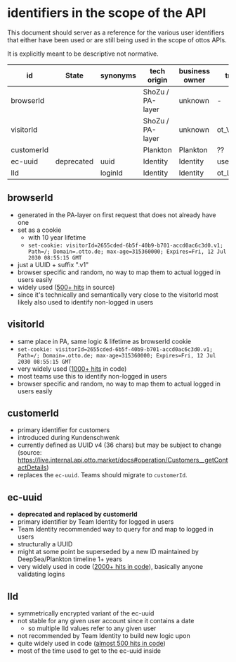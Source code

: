 # identifiers in the scope of the API

This document should server as a reference for the various user identifiers that either have been used or are still being used in the scope of ottos APIs.

It is explicitly meant to be descriptive not normative.

| id         | State      | synonyms | tech origin      | business owner | tracking label    |
| ---------- | ---------- | -------- | ---------------- | -------------- | ----------------- |
| browserId  |            |          | ShoZu / PA-layer | unknown        | -                 |
| visitorId  |            |          | ShoZu / PA-layer | unknown        | ot_Vid            |
| customerId |            |          | Plankton         | Plankton       | ??                |
| ec-uuid    | deprecated | uuid     |  Identity   | Identity            | user_UniqueUserId |
| lId        |            | loginId  | Identity   | Identity            | ot_Lid            |

## browserId

- generated in the PA-layer on first request that does not already have one
- set as a cookie
  - with 10 year lifetime
  - `set-cookie: visitorId=2655cded-6b5f-40b9-b701-accd0ac6c3d0.v1; Path=/; Domain=.otto.de; max-age=315360000; Expires=Fri, 12 Jul 2030 08:55:15 GMT`
- just a UUID + suffix ".v1"
- browser specific and random, no way to map them to actual logged in users easily
- widely used ([500+ hits](https://github.com/search?q=org%3Aotto-ec+BrowserId&type=Code) in source)
- since it's technically and semantically very close to the visitorId most likely also used to identify non-logged in users

## visitorId

- same place in PA, same logic & lifetime as browserId cookie
- `set-cookie: visitorId=2655cded-6b5f-40b9-b701-accd0ac6c3d0.v1; Path=/; Domain=.otto.de; max-age=315360000; Expires=Fri, 12 Jul 2030 08:55:15 GMT`
- very widely used ([1000+ hits](https://github.com/search?q=org%3Aotto-ec+VisitorId&type=Code) in code)
- most teams use this to identify non-logged in users
- browser specific and random, no way to map them to actual logged in users easily

## customerId

- primary identifier for customers
- introduced during Kundenschwenk
- currently defined as UUID v4 (36 chars) but may be subject to change (source: <https://live.internal.api.otto.market/docs#operation/Customers__getContactDetails>)
- replaces the `ec-uuid`. Teams should migrate to `customerId`.

## ec-uuid

- **deprecated and replaced by customerId**
- primary identifier by Team Identity for logged in users
- Team Identity recommended way to query for and map to logged in users
- structurally a UUID
- might at some point be superseded by a new ID maintained by DeepSea/Plankton timeline 1+ years
- very widely used in code ([2000+ hits in code](https://github.com/search?q=org%3Aotto-ec+UniqueUserId&type=Code)), basically anyone validating logins

## lId

- symmetrically encrypted variant of the ec-uuid
- not stable for any given user account since it contains a date
  - so multiple lId values refer to any given user
- not recommended by Team Identity to build new logic upon
- quite widely used in code ([almost 500 hits in code](https://github.com/search?q=org%3Aotto-ec+lId&type=Code))
- most of the time used to get to the ec-uuid inside
